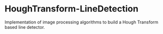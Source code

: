 # HoughTransform-LineDetection
Implementation of image processing algorithms to build a Hough Transform based line detector.
